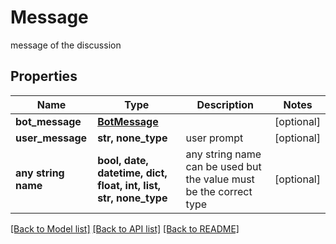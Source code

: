 # Message

message of the discussion

## Properties
Name | Type | Description | Notes
------------ | ------------- | ------------- | -------------
**bot_message** | [**BotMessage**](BotMessage.md) |  | [optional] 
**user_message** | **str, none_type** | user prompt | [optional] 
**any string name** | **bool, date, datetime, dict, float, int, list, str, none_type** | any string name can be used but the value must be the correct type | [optional]

[[Back to Model list]](../README.md#documentation-for-models) [[Back to API list]](../README.md#documentation-for-api-endpoints) [[Back to README]](../README.md)


